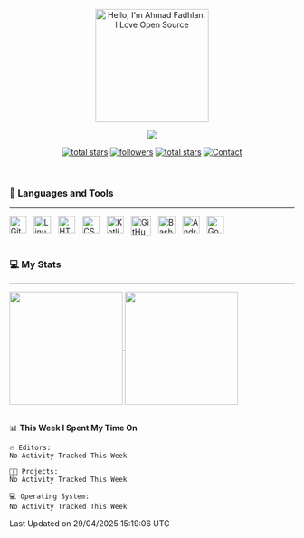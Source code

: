 <p align="center"><a href="https://github.com/dlanx19"><img height=200px alt="Hello, I'm Ahmad Fadhlan. I Love Open Source" src="img/banner.png" /></a></p>

<p align="center">
  <!-- Typing SVG by DenverCoder1 - https://github.com/DenverCoder1/readme-typing-svg -->
  <a href="https://github.com/DenverCoder1/readme-typing-svg">
    <img src="https://readme-typing-svg.demolab.com/?lines=Back-end%20web%20and%20app%20developer;Newbie%20Programmers;Always%20learning%20new%20things&font=Fira%20Code&center=true&width=440&height=45&color=ABC4AA&Center=true&pause=1000&size=22" /></a>
</p>

<p align="center">
  <a href="https://github.com/maungpindad?tab=repositories&sort=stargazers">
    <img alt="total stars" title="Total stars on GitHub" src="https://custom-icon-badges.demolab.com/github/stars/maungpindad?color=55960c&style=for-the-badge&labelColor=488207&logo=star"/></a>
  <a href="https://github.com/maungpindad?tab=followers">
    <img alt="followers" title="Follow me on Github" src="https://custom-icon-badges.demolab.com/github/followers/maungpindad?color=236ad3&labelColor=1155ba&style=for-the-badge&logo=person-add&label=Follow&logoColor=white"/></a>
  <a href="https://www.reddit.com/user/Choexo_Dev">
    <img alt="total stars" title="Total stars on GitHub" src="https://img.shields.io/badge/Reddit-FF4500?style=for-the-badge&logo=reddit&logoColor=white"/></a>
  <a href="https://t.me/choexo_dev">
    <img alt="Contact" title="Contact me on Telegram" src="https://img.shields.io/badge/Telegram-2CA5E0?style=for-the-badge&logo=telegram&logoColor=white"/></a>
</p>

<br>

### 🧰 Languages and Tools

---

<img align="left" alt="Git" width="30px" style="padding-right:10px;" src="https://cdn.jsdelivr.net/gh/devicons/devicon/icons/git/git-original.svg" />
<img align="left" alt="Linux" width="30px" style="padding-right:10px;" src="https://cdn.jsdelivr.net/gh/devicons/devicon/icons/linux/linux-original.svg" />
<img align="left" alt="HTML" width="30px" style="padding-right:10px;" src="https://cdn.jsdelivr.net/gh/devicons/devicon/icons/html5/html5-plain.svg" />
<img align="left" alt="CSS" width="30px" style="padding-right:10px;" src="https://cdn.jsdelivr.net/gh/devicons/devicon/icons/css3/css3-plain.svg" />
<img align="left" alt="Kotlin" width="30px" style="padding-right:10px;" src="https://cdn.jsdelivr.net/gh/devicons/devicon/icons/kotlin/kotlin-original.svg" />
<img align="left" alt="GitHub" width="35px" style="padding-right:10px;" src="https://github.com/maungpindad/maungpindad/blob/main/img/github.png" />
<img align="left" alt="Bash" width="30px" style="padding-right:10px;" src="https://cdn.jsdelivr.net/gh/devicons/devicon/icons/bash/bash-original.svg" />
<img align="left" alt="Android" width="30px" style="padding-right:10px;" src="https://cdn.jsdelivr.net/gh/devicons/devicon/icons/android/android-plain.svg" />
<img align="left" alt="Go" width="30px" style="padding-right:10px;" src="https://cdn.jsdelivr.net/gh/devicons/devicon@latest/icons/go/go-original-wordmark.svg" />

<br>
<br>
<br>

### 💻 My Stats

---

<a href="https://github.com/anuraghazra/github-readme-stats">
  <img height=200 align="center" src="https://github-readme-stats.vercel.app/api?username=maungpindad" />
</a>
<a href="https://github.com/anuraghazra/convoychat">
  <img height=200 align="center" src="https://github-readme-stats.vercel.app/api/top-langs?username=maungpindad&layout=compact&langs_count=8&card_width=300" />
</a>
<br>
<br>

<!--START_SECTION:waka-->
📊 **This Week I Spent My Time On** 

```text
🔥 Editors: 
No Activity Tracked This Week

🐱‍💻 Projects: 
No Activity Tracked This Week

💻 Operating System: 
No Activity Tracked This Week
```


 Last Updated on 29/04/2025 15:19:06 UTC
<!--END_SECTION:waka-->
